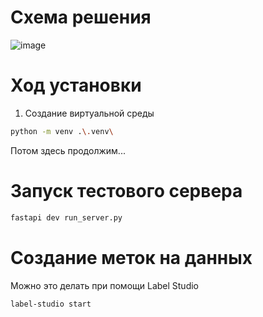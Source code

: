# Схема решения

![image](https://github.com/user-attachments/assets/af15f0e8-961d-4762-8d28-93787d8d2c54)




# Ход установки

1. Создание виртуальной среды

```bash
python -m venv .\.venv\
```

Потом здесь продолжим...

# Запуск тестового сервера

```bash
fastapi dev run_server.py
```

# Создание меток на данных

Можно это делать при помощи Label Studio

```bash
label-studio start
```
